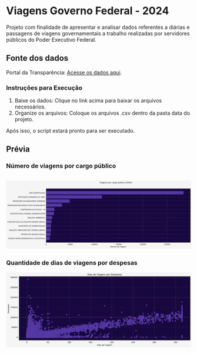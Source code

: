 # Viagens Governo Federal - 2024

Projeto com finalidade de apresentar e analisar dados referentes a diárias e passagens de viagens governamentais a trabalho realizadas por servidores públicos do Poder Executivo Federal.

## Fonte dos dados

Portal da Transparência: [Acesse os dados aqui](https://portaldatransparencia.gov.br/download-de-dados/viagens).

### Instruções para Execução
1. Baixe os dados: Clique no link acima para baixar os arquivos necessários.
2. Organize os arquivos: Coloque os arquivos .csv dentro da pasta data do projeto.

Após isso, o script estará pronto para ser executado.

## Prévia

### Número de viagens por cargo público
![Gráfico Barra](output/grafico_barra.png)
---
### Quantidade de dias de viagens por despesas
![Gráfico Dispersão](output/grafico_dispersao.png)
